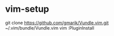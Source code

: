 vim-setup
=========

git clone https://github.com/gmarik/Vundle.vim.git ~/.vim/bundle/Vundle.vim
vim
:PluginInstall
